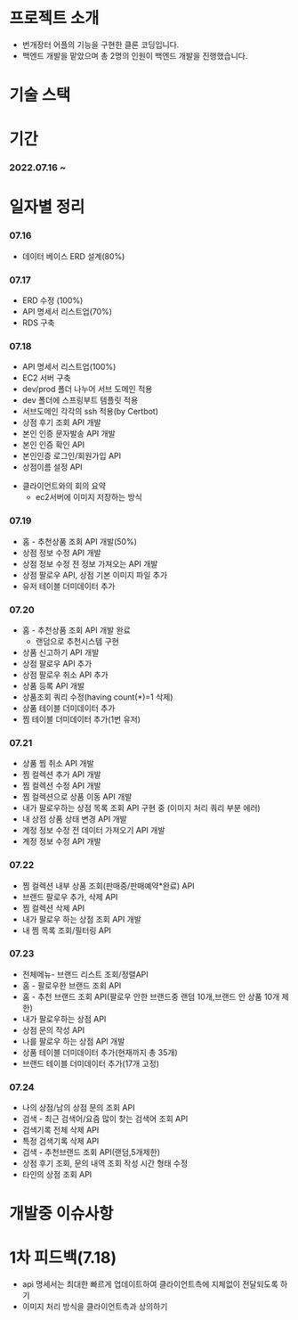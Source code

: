 # 프로젝트 소개

+ 번개장터 어플의 기능을 구현한 클론 코딩입니다.
+ 백엔드 개발을 맡았으며 총 2명의 인원이 백엔드 개발을 진행했습니다.

# 기술 스택


# 기간
### 2022.07.16 ~


# 일자별 정리

### 07.16 
+ 데이터 베이스 ERD 설계(80%)

### 07.17  
+ ERD 수정 (100%)  
+ API 명세서 리스트업(70%)  
+ RDS 구축  

### 07.18  
+ API 명세서 리스트업(100%)  
+ EC2 서버 구축  
+ dev/prod 폴더 나누어 서브 도메인 적용  
+ dev 폴더에 스프링부트 템플릿 적용  
+ 서브도메인 각각의 ssh 적용(by Certbot)  
+ 상점 후기 조회 API 개발  
+ 본인 인증 문자발송 API 개발  
+ 본인 인증 확인 API   
+ 본인인증 로그인/회원가입 API  
+ 상점이름 설정 API  
* 클라이언트와의 회의 요약  
  + ec2서버에 이미지 저장하는 방식  
  
### 07.19  
+ 홈 - 추천상품 조회 API 개발(50%)  
+ 상점 정보 수정 API 개발
+ 상점 정보 수정 전 정보 가져오는 API 개발 
+ 상점 팔로우 API, 상점 기본 이미지 파일 추가
+ 유저 테이블 더미데이터 추가

### 07.20
+ 홈 - 추천상품 조회 API 개발 완료  
  + 랜덤으로 추천시스템 구현
+ 상품 신고하기 API 개발  
+ 상점 팔로우 API 추가 
+ 상점 팔로우 취소 API 추가 
+ 상품 등록 API 개발 
+ 상품조회 쿼리 수정(having count(*)=1 삭제)
+ 상품 테이블 더미데이터 추가
+ 찜 테이블 더미데이터 추가(1번 유저)

### 07.21
+ 상품 찜 취소 API 개발
+ 찜 컬렉션 추가 API 개발
+ 찜 컬렉션 수정 API 개발
+ 찜 컬렉션으로 상품 이동 API 개발
+ 내가 팔로우하는 상점 목록 조회 API 구현 중 (이미지 처리 쿼리 부분 에러)
+ 내 상점 상품 상태 변경 API 개발
+ 계정 정보 수정 전 데이터 가져오기 API 개발
+ 계정 정보 수정 API 개발

### 07.22
+ 찜 컬렉션 내부 상품 조회(판매중/판매예약*완료) API 
+ 브랜드 팔로우 추가, 삭제 API 
+ 찜 컬렉션 삭제 API 
+ 내가 팔로우 하는 상점 조회 API 개발 
+ 내 찜 목록 조회/필터링 API 


### 07.23
+ 전체메뉴- 브랜드 리스트 조회/정렬API 
+ 홈 - 팔로우한 브랜드 조회 API 
+ 홈 - 추천 브랜드 조회 API(팔로우 안한 브랜드중 랜덤 10개,브랜드 안 상품 10개 제한)
+ 내가 팔로우하는 상점 API
+ 상점 문의 작성 API 
+ 나를 팔로우 하는 상점 API 개발 
+ 상품 테이블 더미데이터 추가(현재까지 총 35개)
+ 브랜드 테이블 더미데이터 추가(17개 고정)


### 07.24
+ 나의 상점/남의 상점 문의 조회 API
+ 검색 - 최근 검색어/요즘 많이 찾는 검색어 조회 API 
+ 검색기록 전체 삭제 API
+ 특정 검색기록 삭제 API 
+ 검색 - 추천브랜드 조회 API(랜덤,5개제한) 
+ 상점 후기 조회, 문의 내역 조회 작성 시간 형태 수정
+ 타인의 상점 조회 API 

# 개발중 이슈사항

# 1차 피드백(7.18)
* api 명세서는 최대한 빠르게 업데이트하여 클라이언트측에 지체없이 전달되도록 하기  
* 이미지 처리 방식을 클라이언트측과 상의하기


